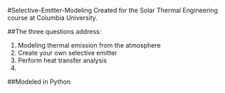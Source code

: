 #Selective-Emitter-Modeling
Created for the Solar Thermal Engineering course at Columbia University.

##The three questions address:
1. Modeling thermal emission from the atmosphere
2. Create your own selective emitter
3. Perform heat transfer analysis
4. 

##Modeled in Python

